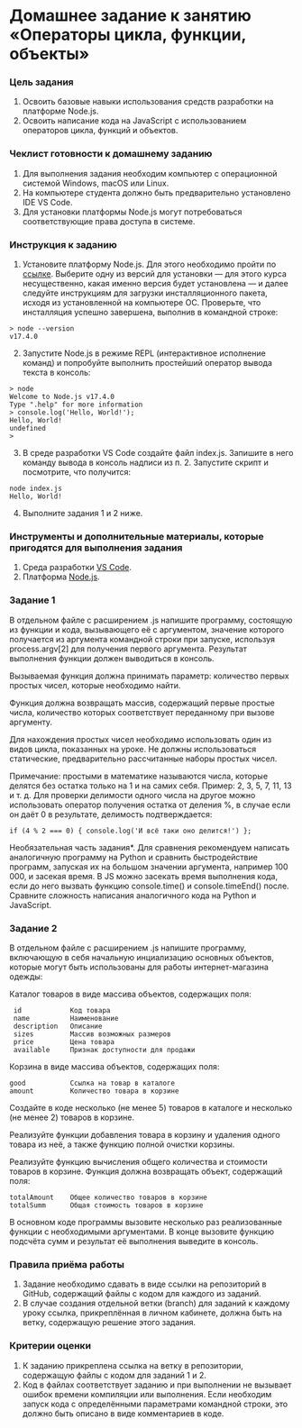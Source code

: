 # Домашнее задание к занятию «Операторы цикла, функции, объекты»

### Цель задания

1. Освоить базовые навыки использования средств разработки на платформе Node.js.
2. Освоить написание кода на JavaScript с использованием операторов цикла, функций и объектов.

### Чеклист готовности к домашнему заданию

1. Для выполнения задания необходим компьютер с операционной системой Windows, macOS или Linux.
2. На компьютере студента должно быть предварительно установлено IDE VS Code.
3. Для установки платформы Node.js могут потребоваться соответствующие права доступа в системе.

### Инструкция к заданию

1. Установите платформу Node.js. Для этого необходимо пройти по [ссылке](https://nodejs.org/ru). Выберите одну из версий для установки — для этого курса несущественно, какая именно версия будет установлена — и далее следуйте инструкциям для загрузки инсталляционного пакета, исходя из установленной на компьютере ОС. Проверьте, что инсталляция успешно завершена, выполнив в командной строке:
```
> node --version
v17.4.0
```
2. Запустите Node.js в режиме REPL (интерактивное исполнение команд) и попробуйте выполнить простейший оператор вывода текста в консоль:
```
> node
Welcome to Node.js v17.4.0
Type ".help" for more information
> console.log('Hello, World!');
Hello, World!
undefined
>
```
3. В среде разработки VS Code создайте файл index.js. Запишите в него команду вывода в консоль надписи из п. 2. Запустите скрипт и посмотрите, что получится:
```
node index.js
Hello, World!
```
4. Выполните задания 1 и 2 ниже.

### Инструменты и дополнительные материалы, которые пригодятся для выполнения задания

1. Среда разработки [VS Code](https://code.visualstudio.com).
2. Платформа [Node.js](https://nodejs.org/ru).

### Задание 1

В отдельном файле с расширением .js напишите программу, состоящую из функции и кода, вызывающего её с аргументом, значение которого получается из аргумента командной строки при запуске, используя process.argv[2] для получения первого аргумента. Результат выполнения функции должен выводиться в консоль.

Вызываемая функция должна принимать параметр: количество первых простых чисел, которые необходимо найти.

Функция должна возвращать массив, содержащий первые простые числа, количество которых соответствует переданному при вызове аргументу. 

Для нахождения простых чисел необходимо использовать один из видов цикла, показанных на уроке. Не должны использоваться статические, предварительно рассчитанные наборы простых чисел.

Примечание: простыми в математике называются числа, которые делятся без остатка только на 1 и на самих себя. Пример: 2, 3, 5, 7, 11, 13 и т. д. Для проверки делимости одного числа на другое можно использовать оператор получения остатка от деления %, в случае если он даёт 0 в результате, делимость подтверждается:
```
if (4 % 2 === 0) { console.log('И всё таки оно делится!') };
```
Необязательная часть задания*. Для сравнения рекомендуем написать аналогичную программу на Python и сравнить быстродействие программ, запуская их на большом значении аргумента, например 100 000, и засекая время. В JS можно засекать время выполнения кода, если до него вызвать функцию console.time() и console.timeEnd() после. Сравните сложность написания аналогичного кода на Python и JavaScript.

### Задание 2
В отдельном файле с расширением .js напишите программу, включающую в себя начальную инциализацию основных объектов, которые могут быть использованы для работы интернет-магазина одежды:

Каталог товаров в виде массива объектов, содержащих поля: 
```
 id            Код товара
 name          Наименование
 description   Описание
 sizes         Массив возможных размеров
 price         Цена товара
 available     Признак доступности для продажи
```
Корзина в виде массива объектов, содержащих поля:
```
good           Ссылка на товар в каталоге
amount         Количество товара в корзине
```
Создайте в коде несколько (не менее 5) товаров в каталоге и несколько (не менее 2) товаров в корзине.

Реализуйте функции добавления товара в корзину и удаления одного товара из неё, а также функцию полной очистки корзины.

Реализуйте функцию вычисления общего количества и стоимости товаров в корзине. Функция должна возвращать объект, содержащий поля:
```
totalAmount    Общее количество товаров в корзине
totalSumm      Общая стоимость товаров в корзине
```
В основном коде программы вызовите несколько раз реализованные функции с необходимыми аргументами. В конце вызовите функцию подсчёта сумм и результат её выполнения выведите в консоль.

### Правила приёма работы

1. Задание необходимо сдавать в виде ссылки на репозиторий в GitHub, содержащий файлы с кодом для каждого из заданий.
2. В случае создания отдельной ветки (branch) для заданий к каждому уроку ссылка, прикреплённая в личном кабинете, должна быть на ветку, содержащую решение этого задания.

### Критерии оценки

1. К заданию прикреплена ссылка на ветку в репозитории, содержащую файлы с кодом для заданий 1 и 2.
2. Код в файлах соответствует заданию и при выполнении не вызывает ошибок времени компиляции или выполнения. Если необходим запуск кода с определёнными параметрами командной строки, это должно быть описано в виде комментариев в коде.
